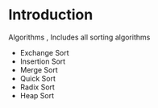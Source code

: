 # Introduction

Algorithms , Includes all sorting algorithms

- Exchange Sort
- Insertion Sort
- Merge Sort
- Quick Sort
- Radix Sort
- Heap Sort
